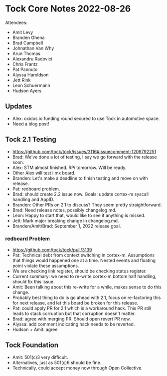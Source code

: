 # Tock Core Notes 2022-08-26

Attendees:
- Amit Levy
- Branden Ghena
- Brad Campbell
- Johnathan Van Why
- Arun Thomas
- Alexandru Radovici
- Chris Frantz
- Pat Pannuto
- Alyssa Haroldson
- Jett Rink
- Leon Schuermann
- Hudson Ayers

## Updates

- Alex: oxidos.io funding round secured to use Tock in automotive space.
- Need a blog post!

## Tock 2.1 Testing

- https://github.com/tock/tock/issues/3116#issuecomment-1209792251
- Brad: We've done a lot of testing, I say we go forward with the release soon.
- Alex: STM almost finished. RPi tomorrow. Will be ready.
- Other Alex will test i.mx board.
- Branden: Let's make a deadline to finish testing and move on with release.
- Pat: redboard problem.
- Brad: should create 2.2 issue now. Goals: update cortex-m syscall handling and
  AppID.
- Branden: Other PRs on 2.1 to discuss? They seem pretty straightforward.
- Brad: Need release notes, possibly changelog.md.
- Leon: Happy to start that, would like to see if anything is missed.
- Jett: Mark major breaking change in changelog.md.
- Branden/Amit/Brad: September 1, 2022 release goal.

### redboard Problem

- https://github.com/tock/tock/pull/3139
- Pat: Technical debt from context switching in cortex-m. Assumptions that
  things would happened one at a time. Nested events and floating point violate
  these assumptions.
- We are checking link register, should be checking status register.
- Current summary: we need to re-write cortex-m bottom half handling, should fix
  this issue.
- Amit: Been talking about this re-write for a while, makes sense to do this
  change.
- Probably best thing to do is go ahead with 2.1, focus on re-factoring this for
  next release, and let this board be broken for this release.
- Pat: could apply PR for 2.1 which is a workaround hack. This PR still leads to
  stack corruption but that corruption doesn't matter.
- Brad: agree with merging PR. Should open revert PR now.
- Alyssa: add comment indicating hack needs to be reverted.
- Hudson + Amit: agree

## Tock Foundation

- Amit: 501(c)3 very difficult.
- Alternatives, just as 501(c)6 should be fine.
- Technically, could accept money now through Open Collective.
